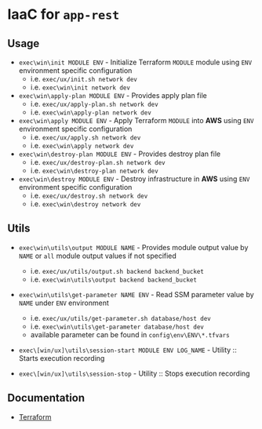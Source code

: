 # IaaC for `app-rest`

## Usage

* `exec\win\init MODULE ENV` - Initialize Terraform `MODULE` module using `ENV` environment specific configuration 
  * i.e. `exec/ux/init.sh network dev`
  * i.e. `exec\win\init network dev`
* `exec\win\apply-plan MODULE ENV` - Provides apply plan file
  * i.e. `exec/ux/apply-plan.sh network dev`
  * i.e. `exec\win\apply-plan network dev`
* `exec\win\apply MODULE ENV` - Apply Terraform `MODULE` into **AWS** using `ENV` environment specific configuration 
  * i.e. `exec/ux/apply.sh network dev`
  * i.e. `exec\win\apply network dev`
* `exec\win\destroy-plan MODULE ENV` - Provides destroy plan file
  * i.e. `exec/ux/destroy-plan.sh network dev`
  * i.e. `exec\win\destroy-plan network dev`
* `exec\win\destroy MODULE ENV` - Destroy infrastructure in **AWS** using `ENV` environment specific configuration 
  * i.e. `exec/ux/destroy.sh network dev`
  * i.e. `exec\win\destroy network dev`
  
## Utils

* `exec\win\utils\output MODULE NAME` - Provides module output value by `NAME` or `all` module output values if not 
specified
  * i.e. `exec/ux/utils/output.sh backend backend_bucket`
  * i.e. `exec\win\utils\output backend backend_bucket`
  
* `exec\win\utils\get-parameter NAME ENV` - Read SSM parameter value by `NAME` under `ENV` environment
  * i.e. `exec/ux/utils/get-parameter.sh database/host dev`
  * i.e. `exec\win\utils\get-parameter database/host dev`
  * available parameter can be found in `config\env\ENV\*.tfvars`

* `exec\[win/ux]\utils\session-start MODULE ENV LOG_NAME` - Utility :: Starts execution recording
* `exec\[win/ux]\utils\session-stop` - Utility :: Stops execution recording

## Documentation
* [Terraform](https://www.terraform.io/docs/index.html)